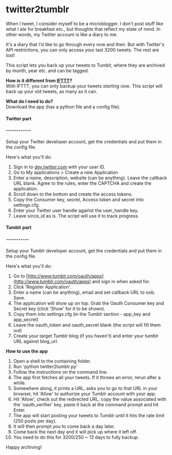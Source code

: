 # twitter2tumblr #

When I tweet, I consider myself to be a microblogger. I don't post stuff like
what I ate for breakfast etc., but thoughts that reflect my state of mind. In
other words, my Twitter account is like a diary to me.

It's a diary that I'd like to go through every now and then. But with
Twitter's API restrictions, you can only access your last 3200 tweets. The
rest are lost!

This script lets you back up your tweets to Tumblr, where they are archived by
month, year etc. and can be tagged.

**How is it different from [IFTTT](http://ifttt.com/recipes/search?utf8=%E2%9C%93&q=twitter+to+tumblr)?**   
With IFTTT, you can only backup your tweets *starting now*. This script will
back up your old tweets, as many as it can.

**What do I need to do?**   
Download the app (has a python file and a config file).

#### Twitter part ####
#### ------------ ####

Setup your Twitter developer account, get the credentials and put them in the
config file.

Here's what you'll do:

1. Sign in to [dev.twitter.com](dev.twitter.com) with your user ID.
2. Go to My applications > Create a new Application
3. Enter a name, description, website (can be anything). Leave the callback URL
blank. Agree to the rules, enter the CAPTCHA and create the application.
4. Scroll down to the bottom and create the access tokens.
5. Copy the Consumer key, secret, Access token and secret into settings.cfg.
6. Enter your Twitter user handle against the user_handle key.
7. Leave since_id as is. The script will use it to track progress.

#### Tumblr part ####
#### ----------- ####

Setup your Tumblr developer account, get the credentials and put them in the
config file.

Here's what you'll do:

1. Go to [http://www.tumblr.com/oauth/apps](http://www.tumblr.com/oauth/apps)
and sign in when asked for.
2. Click 'Register Application'.
3. Enter a name (can be anything), email and set callback URL to oob. Save.
4. The application will show up on top. Grab the Oauth Consumer key and
Secret key (click 'Show' for it to be shown).
5. Copy them into settings.cfg (in the Tumblr section - app_key and app_secret)
6. Leave the oauth_token and oauth_secret blank (the script will fill them out)
7. Create your target Tumblr blog (if you haven't) and enter your tumblr URL
against blog_url.

**How to use the app**

1. Open a shell to the containing folder.
2. Run 'python twitter2tumblr.py'
3. Follow the instructions on the command line.
4. The app first fetches all your tweets. If it throws an error, rerun after
a while.
5. Somewhere along, it prints a URL, asks you to go to that URL in your browser, hit
'Allow' to authorize your Tumblr account with your app.
6. Hit 'Allow', check out the redirected URL, copy the value associated with
the 'oauth_verifier' key, paste it back at the command prompt and hit Enter.
7. The app will start posting your tweets to Tumblr until it hits the rate
limit (250 posts per day).
8. It will then prompt you to come back a day later.
9. Come back the next day and it will pick up where it left off.
10. You need to do this for 3200/250 ~ 13 days to fully backup.

Happy archiving!

